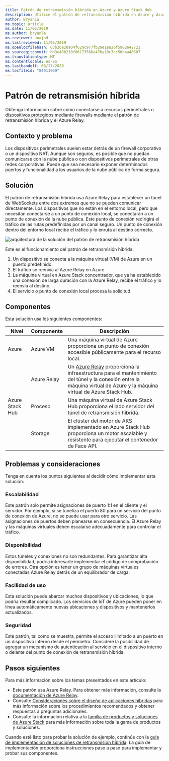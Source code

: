 ```yaml
---
title: Patrón de retransmisión híbrida en Azure y Azure Stack Hub
description: Utilice el patrón de retransmisión híbrida en Azure y Azure Stack Hub para conectarse a recursos perimetrales protegidos por firewalls.
author: BryanLa
ms.topic: article
ms.date: 11/05/2019
ms.author: bryanla
ms.reviewer: anajod
ms.lastreviewed: 11/05/2019
ms.openlocfilehash: 03b20a20a04f620c977fb20e1ea26f5982e42721
ms.sourcegitcommit: bb3e40b210f86173568a47ba18c3cc50d4a40607
ms.translationtype: MT
ms.contentlocale: es-ES
ms.lasthandoff: 06/17/2020
ms.locfileid: "84911969"
---
```

# <a name="hybrid-relay-pattern"></a>Patrón de retransmisión híbrida

Obtenga información sobre cómo conectarse a recursos perimetrales o dispositivos protegidos mediante firewalls mediante el patrón de retransmisión híbrida y el Azure Relay.

## <a name="context-and-problem"></a>Contexto y problema

Los dispositivos perimetrales suelen estar detrás de un firewall corporativo o un dispositivo NAT. Aunque son seguros, es posible que no puedan comunicarse con la nube pública o con dispositivos perimetrales de otras redes corporativas. Puede que sea necesario exponer determinados puertos y funcionalidad a los usuarios de la nube pública de forma segura.

## <a name="solution"></a>Solución

El patrón de retransmisión híbrida usa Azure Relay para establecer un túnel de WebSockets entre dos extremos que no se pueden comunicar directamente. Los dispositivos que no están en el entorno local, pero que necesitan conectarse a un punto de conexión local, se conectarán a un punto de conexión de la nube pública. Este punto de conexión redirigirá el tráfico de las rutas predefinidas por un canal seguro. Un punto de conexión dentro del entorno local recibe el tráfico y lo enruta al destino correcto.

![arquitectura de la solución del patrón de retransmisión híbrida](media/pattern-hybrid-relay/solution-architecture.png)

Este es el funcionamiento del patrón de retransmisión híbrida:

1. Un dispositivo se conecta a la máquina virtual (VM) de Azure en un puerto predefinido.
2. El tráfico se reenvía al Azure Relay en Azure.
3. La máquina virtual en Azure Stack concentrador, que ya ha establecido una conexión de larga duración con la Azure Relay, recibe el tráfico y lo reenvía al destino.
4. El servicio o punto de conexión local procesa la solicitud.

## <a name="components"></a>Componentes

Esta solución usa los siguientes componentes:

| Nivel | Componente | Descripción |
|----------|-----------|-------------|
| Azure | Azure VM | Una máquina virtual de Azure proporciona un punto de conexión accesible públicamente para el recurso local. |
| | Azure Relay | Un [Azure Relay](/azure/azure-relay/) proporciona la infraestructura para el mantenimiento del túnel y la conexión entre la máquina virtual de Azure y la máquina virtual de Azure Stack Hub.|
| Azure Stack Hub | Proceso | Una máquina virtual de Azure Stack Hub proporciona el lado servidor del túnel de retransmisión híbrida. |
| | Storage | El clúster del motor de AKS implementado en Azure Stack Hub proporciona un motor escalable y resistente para ejecutar el contenedor de Face API.|

## <a name="issues-and-considerations"></a>Problemas y consideraciones

Tenga en cuenta los puntos siguientes al decidir cómo implementar esta solución:

### <a name="scalability"></a>Escalabilidad

Este patrón solo permite asignaciones de puerto 1:1 en el cliente y el servidor. Por ejemplo, si se tuneliza el puerto 80 para un servicio del punto de conexión de Azure, no se puede usar para otro servicio. Las asignaciones de puertos deben planearse en consecuencia. El Azure Relay y las máquinas virtuales deben escalarse adecuadamente para controlar el tráfico.

### <a name="availability"></a>Disponibilidad

Estos túneles y conexiones no son redundantes. Para garantizar alta disponibilidad, podría interesarle implementar el código de comprobación de errores. Otra opción es tener un grupo de máquinas virtuales conectadas Azure Relay detrás de un equilibrador de carga.

### <a name="manageability"></a>Facilidad de uso

Esta solución puede abarcar muchos dispositivos y ubicaciones, lo que podría resultar complicado. Los servicios de IoT de Azure pueden poner en línea automáticamente nuevas ubicaciones y dispositivos y mantenerlos actualizados.

### <a name="security"></a>Seguridad

Este patrón, tal como se muestra, permite el acceso ilimitado a un puerto en un dispositivo interno desde el perímetro. Considere la posibilidad de agregar un mecanismo de autenticación al servicio en el dispositivo interno o delante del punto de conexión de retransmisión híbrida.

## <a name="next-steps"></a>Pasos siguientes

Para más información sobre los temas presentados en este artículo:

- Este patrón usa Azure Relay. Para obtener más información, consulte la [documentación de Azure Relay](/azure/azure-relay/).
- Consulte [Consideraciones sobre el diseño de aplicaciones híbridas](overview-app-design-considerations.md) para más información sobre los procedimientos recomendados y obtener respuestas a preguntas adicionales.
- Consulte la información relativa a la [familia de productos y soluciones de Azure Stack](/azure-stack) para más información sobre toda la gama de productos y soluciones.

Cuando esté listo para probar la solución de ejemplo, continúe con la [guía de implementación de soluciones de retransmisión híbrida](https://aka.ms/hybridrelaydeployment). La guía de implementación proporciona instrucciones paso a paso para implementar y probar sus componentes.